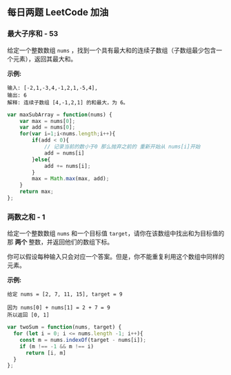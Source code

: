 ## 每日两题 LeetCode 加油

### 最大子序和 - 53

 给定一个整数数组 `nums` ，找到一个具有最大和的连续子数组（子数组最少包含一个元素），返回其最大和。

**示例:**

```
输入: [-2,1,-3,4,-1,2,1,-5,4],
输出: 6
解释: 连续子数组 [4,-1,2,1] 的和最大，为 6。
```

```javascript
var maxSubArray = function(nums) {
    var max = nums[0];
    var add = nums[0];
    for(var i=1;i<nums.length;i++){
        if(add < 0){
            // 记录当前的数小于0 那么抛弃之前的 重新开始从 nums[i]开始
            add = nums[i]
        }else{
            add += nums[i];
        }
        max = Math.max(max, add);
    }
    return max;  
};
```

### 两数之和 - 1

给定一个整数数组 `nums` 和一个目标值 `target`，请你在该数组中找出和为目标值的那 **两个** 整数，并返回他们的数组下标。

你可以假设每种输入只会对应一个答案。但是，你不能重复利用这个数组中同样的元素。

**示例:**

```
给定 nums = [2, 7, 11, 15], target = 9

因为 nums[0] + nums[1] = 2 + 7 = 9
所以返回 [0, 1]
```

```javascript
var twoSum = function(nums, target) {
  for (let i = 0; i <= nums.length -1; i++){
    const m = nums.indexOf(target - nums[i]);
    if (m !== -1 && m !== i)
      return [i, m]
  }
};
```

